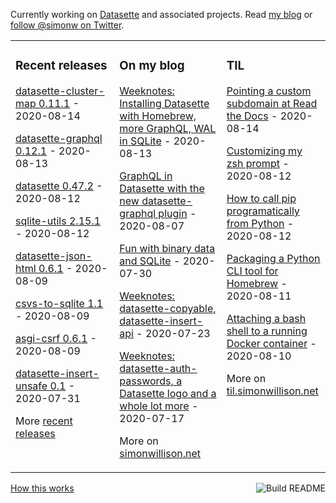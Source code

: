 Currently working on [Datasette](https://datasette.readthedocs.io/) and associated projects. Read [my blog](https://simonwillison.net/) or [follow @simonw on Twitter](https://twitter.com/simonw).

<table><tr><td valign="top" width="33%">

### Recent releases
<!-- recent_releases starts -->
[datasette-cluster-map 0.11.1](https://github.com/simonw/datasette-cluster-map/releases/tag/0.11.1) - 2020-08-14

[datasette-graphql 0.12.1](https://github.com/simonw/datasette-graphql/releases/tag/0.12.1) - 2020-08-13

[datasette 0.47.2](https://github.com/simonw/datasette/releases/tag/0.47.2) - 2020-08-12

[sqlite-utils 2.15.1](https://github.com/simonw/sqlite-utils/releases/tag/2.15.1) - 2020-08-12

[datasette-json-html 0.6.1](https://github.com/simonw/datasette-json-html/releases/tag/0.6.1) - 2020-08-09

[csvs-to-sqlite 1.1](https://github.com/simonw/csvs-to-sqlite/releases/tag/1.1) - 2020-08-09

[asgi-csrf 0.6.1](https://github.com/simonw/asgi-csrf/releases/tag/0.6.1) - 2020-08-09

[datasette-insert-unsafe 0.1](https://github.com/simonw/datasette-insert-unsafe/releases/tag/0.1) - 2020-07-31
<!-- recent_releases ends -->
More [recent releases](https://github.com/simonw/simonw/blob/main/releases.md)
</td><td valign="top" width="34%">

### On my blog
<!-- blog starts -->
[Weeknotes: Installing Datasette with Homebrew, more GraphQL, WAL in SQLite](http://simonwillison.net/2020/Aug/13/weeknotes-datasette-homebrew-graphql/) - 2020-08-13

[GraphQL in Datasette with the new datasette-graphql plugin](http://simonwillison.net/2020/Aug/7/datasette-graphql/) - 2020-08-07

[Fun with binary data and SQLite](http://simonwillison.net/2020/Jul/30/fun-binary-data-and-sqlite/) - 2020-07-30

[Weeknotes: datasette-copyable, datasette-insert-api](http://simonwillison.net/2020/Jul/23/datasette-copyable-datasette-insert-api/) - 2020-07-23

[Weeknotes: datasette-auth-passwords, a Datasette logo and a whole lot more](http://simonwillison.net/2020/Jul/17/weeknotes-datasette-logo/) - 2020-07-17
<!-- blog ends -->
More on [simonwillison.net](https://simonwillison.net/)
</td><td valign="top" width="33%">

### TIL
<!-- tils starts -->
[Pointing a custom subdomain at Read the Docs](https://github.com/simonw/til/blob/main/readthedocs/custom-subdomain.md) - 2020-08-14

[Customizing my zsh prompt](https://github.com/simonw/til/blob/main/zsh/custom-zsh-prompt.md) - 2020-08-12

[How to call pip programatically from Python](https://github.com/simonw/til/blob/main/python/call-pip-programatically.md) - 2020-08-12

[Packaging a Python CLI tool for Homebrew](https://github.com/simonw/til/blob/main/homebrew/packaging-python-cli-for-homebrew.md) - 2020-08-11

[Attaching a bash shell to a running Docker container](https://github.com/simonw/til/blob/main/docker/attach-bash-to-running-container.md) - 2020-08-10
<!-- tils ends -->
More on [til.simonwillison.net](https://til.simonwillison.net/)
</td></tr></table>

<a href="https://github.com/simonw/simonw/actions"><img src="https://github.com/simonw/simonw/workflows/Build%20README/badge.svg" align="right" alt="Build README"></a> <a href="https://simonwillison.net/2020/Jul/10/self-updating-profile-readme/">How this works</a>
